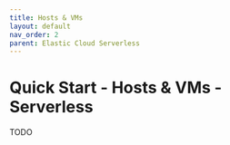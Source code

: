 ```yaml
---
title: Hosts & VMs
layout: default
nav_order: 2
parent: Elastic Cloud Serverless
---
```


# Quick Start - Hosts & VMs - Serverless

TODO